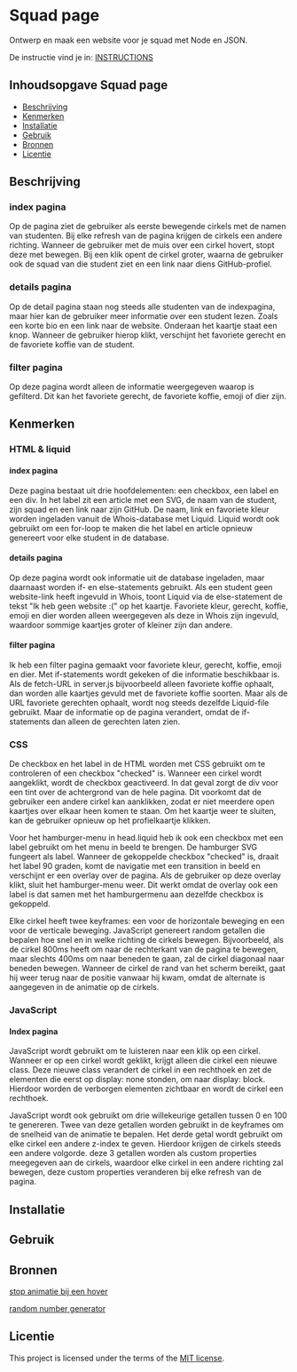 # Squad page

Ontwerp en maak een website voor je squad met Node en JSON.

De instructie vind je in: [INSTRUCTIONS](https://github.com/fdnd-task/connect-your-tribe-squad-page/blob/main/docs/INSTRUCTIONS.md)

## Inhoudsopgave Squad page

  * [Beschrijving](#beschrijving)
  * [Kenmerken](#kenmerken)
  * [Installatie](#installatie)
  * [Gebruik](#gebruik)
  * [Bronnen](#bronnen)
  * [Licentie](#licentie)

## Beschrijving
<!-- In de Beschrijving staat hoe je project er uit ziet, hoe het werkt en wat je er mee kan. -->
<!-- Voeg een mooie poster visual toe 📸 -->
<!-- Voeg een link toe naar Github Pages 🌐-->

### index pagina
Op de pagina ziet de gebruiker als eerste bewegende cirkels met de namen van studenten. Bij elke refresh van de pagina krijgen de cirkels een andere richting.
Wanneer de gebruiker met de muis over een cirkel hovert, stopt deze met bewegen. Bij een klik opent de cirkel groter, waarna de gebruiker ook de squad van die student ziet en een link naar diens GitHub-profiel.

### details pagina
Op de detail pagina staan nog steeds alle studenten van de indexpagina, maar hier kan de gebruiker meer informatie over een student lezen. Zoals een korte bio en een link naar de website.
Onderaan het kaartje staat een knop. Wanneer de gebruiker hierop klikt, verschijnt het favoriete gerecht en de favoriete koffie van de student.

### filter pagina
Op deze pagina wordt alleen de informatie weergegeven waarop is gefilterd. Dit kan het favoriete gerecht, de favoriete koffie, emoji of dier zijn.

## Kenmerken
<!-- Bij Kenmerken staat welke technieken zijn gebruikt en hoe. Wat is de HTML structuur? Wat zijn de belangrijkste dingen in CSS? Wat is er met Javascript gedaan en hoe? Misschien heb je een framwork of library gebruikt? -->

### HTML & liquid
#### index pagina
Deze pagina bestaat uit drie hoofdelementen: een checkbox, een label en een div.
In het label zit een article met een SVG, de naam van de student, zijn squad en een link naar zijn GitHub.
De naam, link en favoriete kleur worden ingeladen vanuit de Whois-database met Liquid. Liquid wordt ook gebruikt om een for-loop te maken die het label en article opnieuw genereert voor elke student in de database.

#### details pagina
Op deze pagina wordt ook informatie uit de database ingeladen, maar daarnaast worden if- en else-statements gebruikt.
Als een student geen website-link heeft ingevuld in Whois, toont Liquid via de else-statement de tekst "Ik heb geen website :(" op het kaartje. Favoriete kleur, gerecht, koffie, emoji en dier worden alleen weergegeven als deze in Whois zijn ingevuld, waardoor sommige kaartjes groter of kleiner zijn dan andere.

#### filter pagina
Ik heb een filter pagina gemaakt voor favoriete kleur, gerecht, koffie, emoji en dier. Met if-statements wordt gekeken of die informatie beschikbaar is.
Als de fetch-URL in server.js bijvoorbeeld alleen favoriete koffie ophaalt, dan worden alle kaartjes gevuld met de favoriete koffie soorten. Maar als de URL favoriete gerechten ophaalt, wordt nog steeds dezelfde Liquid-file gebruikt. Maar de informatie op de pagina verandert, omdat de if-statements dan alleen de gerechten laten zien.

### CSS
De checkbox en het label in de HTML worden met CSS gebruikt om te controleren of een checkbox "checked" is. Wanneer een cirkel wordt aangeklikt, wordt de checkbox geactiveerd.
In dat geval zorgt de div voor een tint over de achtergrond van de hele pagina. Dit voorkomt dat de gebruiker een andere cirkel kan aanklikken, zodat er niet meerdere open kaartjes over elkaar heen komen te staan.
Om het kaartje weer te sluiten, kan de gebruiker opnieuw op het profielkaartje klikken.

Voor het hamburger-menu in head.liquid heb ik ook een checkbox met een label gebruikt om het menu in beeld te brengen.
De hamburger SVG fungeert als label. Wanneer de gekoppelde checkbox "checked" is, draait het label 90 graden, komt de navigatie met een transition in beeld en verschijnt er een overlay over de pagina.
Als de gebruiker op deze overlay klikt, sluit het hamburger-menu weer. Dit werkt omdat de overlay ook een label is dat samen met het hamburgermenu aan dezelfde checkbox is gekoppeld.

Elke cirkel heeft twee keyframes: een voor de horizontale beweging en een voor de verticale beweging. JavaScript genereert random getallen die bepalen hoe snel en in welke richting de cirkels bewegen.
Bijvoorbeeld, als de cirkel 800ms heeft om naar de rechterkant van de pagina te bewegen, maar slechts 400ms om naar beneden te gaan, zal de cirkel diagonaal naar beneden bewegen.
Wanneer de cirkel de rand van het scherm bereikt, gaat hij weer terug naar de positie vanwaar hij kwam, omdat de alternate is aangegeven in de animatie op de cirkels.

### JavaScript
#### Index pagina
JavaScript wordt gebruikt om te luisteren naar een klik op een cirkel. Wanneer er op een cirkel wordt geklikt, krijgt alleen die cirkel een nieuwe class. Deze nieuwe class verandert de cirkel in een rechthoek en zet de elementen die eerst op display: none stonden, om naar display: block. Hierdoor worden de verborgen elementen zichtbaar en wordt de cirkel een rechthoek.

JavaScript wordt ook gebruikt om drie willekeurige getallen tussen 0 en 100 te genereren. Twee van deze getallen worden gebruikt in de keyframes om de snelheid van de animatie te bepalen. Het derde getal wordt gebruikt om elke cirkel een andere z-index te geven. Hierdoor krijgen de cirkels steeds een andere volgorde. deze 3 getallen worden als custom properties meegegeven aan de cirkels, waardoor elke cirkel in een andere richting zal bewegen, deze custom properties veranderen bij elke refresh van de pagina.


## Installatie
<!-- Bij Installatie staat stap-voor-stap beschreven hoe je de development omgeving moet inrichten om aan de repository te kunnen werken. -->

## Gebruik

## Bronnen
[stop animatie bij een hover](https://stackoverflow.com/questions/75906720/how-to-make-css-animation-slows-down-to-stop-on-hover-and-continue-moving-infin)

[random number generator](https://www.w3schools.com/js/js_random.asp)
## Licentie

This project is licensed under the terms of the [MIT license](./LICENSE).
